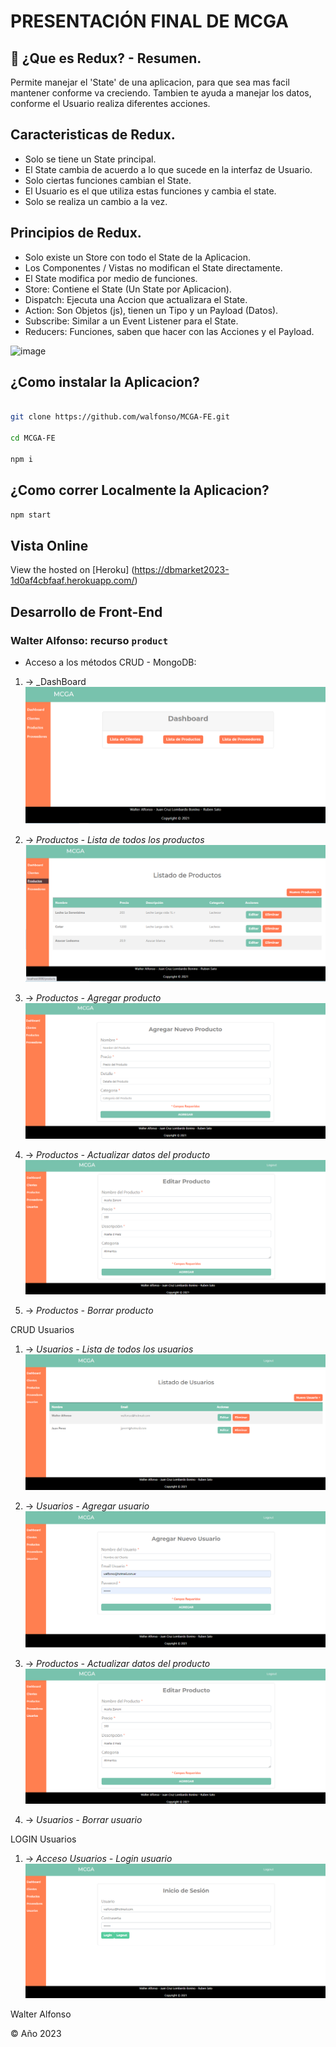 # PRESENTACIÓN FINAL DE MCGA

## 🚀 ¿Que es Redux? - Resumen.

Permite manejar el 'State' de una aplicacion, para que sea mas facil mantener conforme va creciendo.
Tambien te ayuda a manejar los datos, conforme el Usuario realiza diferentes acciones.

## Caracteristicas de Redux.

- Solo se tiene un State principal.
- El State cambia de acuerdo a lo que sucede en la interfaz de Usuario.
- Solo ciertas funciones cambian el State.
- El Usuario es el que utiliza estas funciones y cambia el state.
- Solo se realiza un cambio a la vez.

## Principios de Redux.

- Solo existe un Store con todo el State de la Aplicacion.
- Los Componentes / Vistas no modifican el State directamente.
- El State modifica por medio de funciones.
- Store: Contiene el State (Un State por Aplicacion).
- Dispatch: Ejecuta una Accion que actualizara el State.
- Action: Son Objetos (js), tienen un Tipo y un Payload (Datos).
- Subscribe: Similar a un Event Listener para el State.
- Reducers: Funciones, saben que hacer con las Acciones y el Payload.

![image](https://user-images.githubusercontent.com/24545141/140233398-09735dd7-71aa-4cc0-926b-3710d0b59045.png)

## ¿Como instalar la Aplicacion?

```sh

git clone https://github.com/walfonso/MCGA-FE.git

cd MCGA-FE

npm i
```

## ¿Como correr Localmente la Aplicacion?

```sh
npm start
```

## Vista Online

View the hosted on [Heroku] (https://dbmarket2023-1d0af4cbfaaf.herokuapp.com/)

## Desarrollo de Front-End

### Walter Alfonso: recurso `product`

- Acceso a los métodos CRUD - MongoDB:

1. -> \_DashBoard
   ![Dasboard](https://raw.githubusercontent.com/bonino97/FE-MCGA/products/src/assets/dashboard.png)

2. -> _Productos - Lista de todos los productos_
   ![List Products](https://raw.githubusercontent.com/bonino97/FE-MCGA/products/src/assets/products.png)

3. -> _Productos - Agregar producto_
   ![Add Product](https://raw.githubusercontent.com/bonino97/FE-MCGA/products/src/assets/addProduct.png)

4. -> _Productos - Actualizar datos del producto_
   ![Edit Product](https://raw.githubusercontent.com/walfonso/MCGA-FE/development/src/assets/updateProduct.png)

5. -> _Productos - Borrar producto_

CRUD Usuarios

1. -> _Usuarios - Lista de todos los usuarios_
   ![List Products](https://raw.githubusercontent.com/walfonso/MCGA-FE/development/src/assets/users.png)

2. -> _Usuarios - Agregar usuario_
   ![Add Product](https://raw.githubusercontent.com/walfonso/MCGA-FE/development//src/assets/addUser.png)

3. -> _Productos - Actualizar datos del producto_
   ![Edit Product](https://raw.githubusercontent.com/walfonso/MCGA-FE/development/src/assets/updateProduct.png)

4. -> _Usuarios - Borrar usuario_

LOGIN Usuarios

1.  -> _Acceso Usuarios - Login usuario_
    ![Edit Product](https://raw.githubusercontent.com/walfonso/MCGA-FE/development/src/assets/login.png)

Walter Alfonso

© Año 2023
